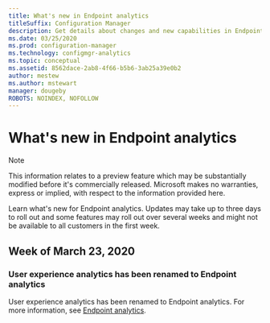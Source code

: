 ```yaml
---
title: What's new in Endpoint analytics
titleSuffix: Configuration Manager
description: Get details about changes and new capabilities in Endpoint analytics
ms.date: 03/25/2020
ms.prod: configuration-manager
ms.technology: configmgr-analytics
ms.topic: conceptual
ms.assetid: 8562dace-2ab8-4f66-b5b6-3ab25a39e0b2
author: mestew
ms.author: mstewart
manager: dougeby
ROBOTS: NOINDEX, NOFOLLOW 
---
```


# What's new in Endpoint analytics

> [!Note]  
> This information relates to a preview feature which may be substantially modified before it's commercially released. Microsoft makes no warranties, express or implied, with respect to the information provided here.  

Learn what's new  for Endpoint analytics. Updates may take up to three days to roll out and some features may roll out over several weeks and might not be available to all customers in the first week.


## Week of March 23, 2020
<!-- vvvvvvvvvvvvvvvvvvvvvv -->
### User experience analytics has been renamed to Endpoint analytics

User experience analytics has been renamed to Endpoint analytics. For more information, see [Endpoint analytics](overview.md).

